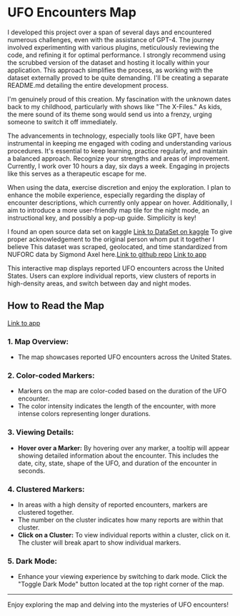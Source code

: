 # UFO Encounters Map

I developed this project over a span of several days and encountered numerous challenges, even with the assistance of GPT-4. The journey involved experimenting with various plugins, meticulously reviewing the code, and refining it for optimal performance. I strongly recommend using the scrubbed version of the dataset and hosting it locally within your application. This approach simplifies the process, as working with the dataset externally proved to be quite demanding. I'll be creating a separate README.md detailing the entire development process.

I'm genuinely proud of this creation. My fascination with the unknown dates back to my childhood, particularly with shows like "The X-Files." As kids, the mere sound of its theme song would send us into a frenzy, urging someone to switch it off immediately.

The advancements in technology, especially tools like GPT, have been instrumental in keeping me engaged with coding and understanding various procedures. It's essential to keep learning, practice regularly, and maintain a balanced approach. Recognize your strengths and areas of improvement. Currently, I work over 10 hours a day, six days a week. Engaging in projects like this serves as a therapeutic escape for me.

When using the data, exercise discretion and enjoy the exploration. I plan to enhance the mobile experience, especially regarding the display of encounter descriptions, which currently only appear on hover. Additionally, I aim to introduce a more user-friendly map tile for the night mode, an instructional key, and possibly a pop-up guide. Simplicity is key!



I found an open source data set on kaggle [Link to DataSet on kaggle](https://www.kaggle.com/datasets/NUFORC/ufo-sightings)
To give proper acknowledgement to the original person whom put it together I believe 
This dataset was scraped, geolocated, and time standardized from NUFORC data by Sigmond Axel here.[Link to github repo](https://github.com/planetsig/ufo-reports)
[Link to app](https://uapmap.netlify.app/)

This interactive map displays reported UFO encounters across the United States. Users can explore individual reports, view clusters of reports in high-density areas, and switch between day and night modes.

## How to Read the Map

[Link to app](https://uapmap.netlify.app/)

### 1. **Map Overview:**
- The map showcases reported UFO encounters across the United States.

### 2. **Color-coded Markers:**
- Markers on the map are color-coded based on the duration of the UFO encounter.
- The color intensity indicates the length of the encounter, with more intense colors representing longer durations.

### 3. **Viewing Details:**
- **Hover over a Marker:** By hovering over any marker, a tooltip will appear showing detailed information about the encounter. This includes the date, city, state, shape of the UFO, and duration of the encounter in seconds.

### 4. **Clustered Markers:**
- In areas with a high density of reported encounters, markers are clustered together.
- The number on the cluster indicates how many reports are within that cluster.
- **Click on a Cluster:** To view individual reports within a cluster, click on it. The cluster will break apart to show individual markers.

### 5. **Dark Mode:**
- Enhance your viewing experience by switching to dark mode. Click the "Toggle Dark Mode" button located at the top right corner of the map.

---

Enjoy exploring the map and delving into the mysteries of UFO encounters!
